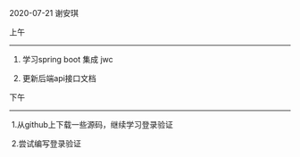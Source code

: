 2020-07-21 谢安琪

上午

--------------------

1. 学习spring boot 集成 jwc

2. 更新后端api接口文档

   

下午

--------------------

​    1.从github上下载一些源码，继续学习登录验证

​    2.尝试编写登录验证